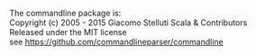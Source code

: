 The commandline package is:  
Copyright (c) 2005 - 2015 Giacomo Stelluti Scala & Contributors  
Released under the MIT license  
see https://github.com/commandlineparser/commandline
